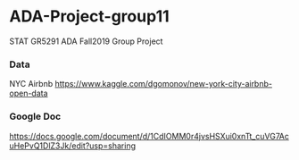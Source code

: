 # ADA-Project-group11
STAT GR5291 ADA Fall2019 Group Project

### Data
NYC Airbnb https://www.kaggle.com/dgomonov/new-york-city-airbnb-open-data

### Google Doc
https://docs.google.com/document/d/1CdIOMM0r4jvsHSXui0xnTt_cuVG7AcuHePvQ1DlZ3Jk/edit?usp=sharing
